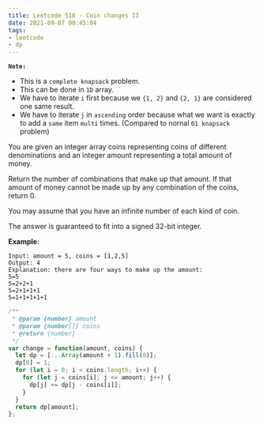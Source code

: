 ```yaml
---
title: Leetcode 518 - Coin changes II
date: 2021-09-07 00:45:04
tags:
- leetcode
- dp
---
```

**`Note:`**
- This is a `complete knapsack` problem.
- This can be done in `1D` array.
- We have to iterate `i` first because we `{1, 2}` and `{2, 1}` are considered one same result.
- We have to iterate `j` in `ascending` order because what we want is exactly to add a `same` item `multi` times. (Compared to nornal `01 knapsack` problem)

You are given an integer array coins representing coins of different denominations and an integer amount representing a total amount of money.

Return the number of combinations that make up that amount. If that amount of money cannot be made up by any combination of the coins, return 0.

You may assume that you have an infinite number of each kind of coin.

The answer is guaranteed to fit into a signed 32-bit integer.

**Example:**
```
Input: amount = 5, coins = [1,2,5]
Output: 4
Explanation: there are four ways to make up the amount:
5=5
5=2+2+1
5=2+1+1+1
5=1+1+1+1+1
```

```javascript
/**
 * @param {number} amount
 * @param {number[]} coins
 * @return {number}
 */
var change = function(amount, coins) {
  let dp = [...Array(amount + 1).fill(0)];
  dp[0] = 1;
  for (let i = 0; i < coins.length; i++) {
    for (let j = coins[i]; j <= amount; j++) {
      dp[j] += dp[j - coins[i]];
    }
  }
  return dp[amount];
};
```